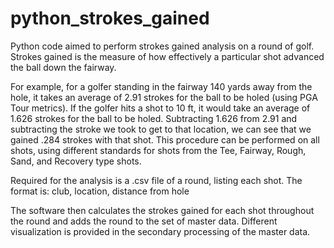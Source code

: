 # python_strokes_gained

Python code aimed to perform strokes gained analysis on a round of golf. Strokes gained is the measure of how effectively a particular shot advanced the ball down the fairway. 

For example, for a golfer standing in the fairway 140 yards away from the hole, it takes an average of 2.91 strokes for the ball to be holed (using PGA Tour metrics). If the golfer hits a shot to 10 ft, it would take an average of 1.626 strokes for the ball to be holed.  Subtracting 1.626 from 2.91 and subtracting the stroke we took to get to that location, we can see that we gained .284 strokes with that  shot. This procedure can be performed on all shots, using different standards for shots from the Tee, Fairway, Rough, Sand, and Recovery  type shots. 

Required for the analysis is a .csv file of a round, listing each shot. The format is:
club, location, distance from hole

The software then calculates the strokes gained for each shot throughout the round and adds the round to the set of master data. 
Different visualization is provided in the secondary processing of the master data. 
